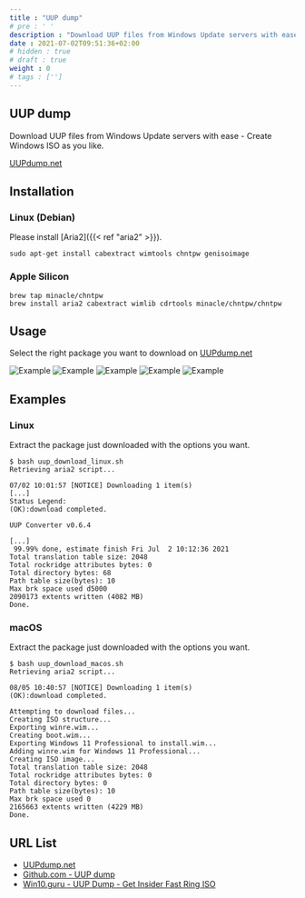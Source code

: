 ```yaml
---
title : "UUP dump"
# pre : ' '
description : "Download UUP files from Windows Update servers with ease."
date : 2021-07-02T09:51:36+02:00
# hidden : true
# draft : true
weight : 0
# tags : ['']
---
```


## UUP dump

Download UUP files from Windows Update servers with ease - Create Windows ISO as you like.

[UUPdump.net](https://uupdump.net/)

## Installation

### Linux (Debian)

Please install [Aria2]({{< ref "aria2" >}}).

```plain
sudo apt-get install cabextract wimtools chntpw genisoimage
```

### Apple Silicon

```plain
brew tap minacle/chntpw
brew install aria2 cabextract wimlib cdrtools minacle/chntpw/chntpw
```

## Usage

Select the right package you want to download on [UUPdump.net](https://uupdump.net/known.php)

![Example](images/example.png)
![Example](images/example2.png)
![Example](images/example3.png)
![Example](images/example4.png)
![Example](images/example5.png)

## Examples

### Linux

Extract the package just downloaded with the options you want.

```plain
$ bash uup_download_linux.sh 
Retrieving aria2 script...

07/02 10:01:57 [NOTICE] Downloading 1 item(s)
[...]
Status Legend:
(OK):download completed.

UUP Converter v0.6.4

[...]
 99.99% done, estimate finish Fri Jul  2 10:12:36 2021
Total translation table size: 2048
Total rockridge attributes bytes: 0
Total directory bytes: 68
Path table size(bytes): 10
Max brk space used d5000
2090173 extents written (4082 MB)
Done.
```

### macOS

Extract the package just downloaded with the options you want.

```plain
$ bash uup_download_macos.sh                                         
Retrieving aria2 script...

08/05 10:40:57 [NOTICE] Downloading 1 item(s)
(OK):download completed.

Attempting to download files...
Creating ISO structure...
Exporting winre.wim...
Creating boot.wim...
Exporting Windows 11 Professional to install.wim...
Adding winre.wim for Windows 11 Professional...
Creating ISO image...
Total translation table size: 2048
Total rockridge attributes bytes: 0
Total directory bytes: 0
Path table size(bytes): 10
Max brk space used 0
2165663 extents written (4229 MB)
Done.
```

## URL List

* [UUPdump.net](https://uupdump.net/)
* [Github.com - UUP dump](https://github.com/uup-dump)
* [Win10.guru - UUP Dump - Get Insider Fast Ring ISO](https://win10.guru/uup-dump-get-insider-fast-ring-iso/)

